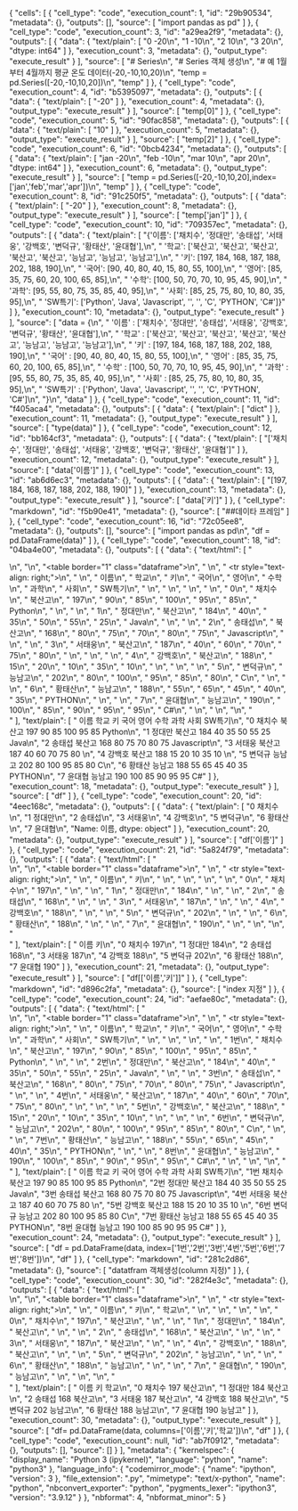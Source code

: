 {
 "cells": [
  {
   "cell_type": "code",
   "execution_count": 1,
   "id": "29b90534",
   "metadata": {},
   "outputs": [],
   "source": [
    "import pandas as pd"
   ]
  },
  {
   "cell_type": "code",
   "execution_count": 3,
   "id": "a29ea2f9",
   "metadata": {},
   "outputs": [
    {
     "data": {
      "text/plain": [
       "0   -20\n",
       "1   -10\n",
       "2    10\n",
       "3    20\n",
       "dtype: int64"
      ]
     },
     "execution_count": 3,
     "metadata": {},
     "output_type": "execute_result"
    }
   ],
   "source": [
    "# Series\n",
    "# Series 객체 생성\n",
    "# 예 1월부터 4월까지 평균 온도 데이터(-20,-10,10,20)\n",
    "temp = pd.Series([-20,-10,10,20])\n",
    "temp"
   ]
  },
  {
   "cell_type": "code",
   "execution_count": 4,
   "id": "b5395097",
   "metadata": {},
   "outputs": [
    {
     "data": {
      "text/plain": [
       "-20"
      ]
     },
     "execution_count": 4,
     "metadata": {},
     "output_type": "execute_result"
    }
   ],
   "source": [
    "temp[0]"
   ]
  },
  {
   "cell_type": "code",
   "execution_count": 5,
   "id": "90fac858",
   "metadata": {},
   "outputs": [
    {
     "data": {
      "text/plain": [
       "10"
      ]
     },
     "execution_count": 5,
     "metadata": {},
     "output_type": "execute_result"
    }
   ],
   "source": [
    "temp[2]"
   ]
  },
  {
   "cell_type": "code",
   "execution_count": 6,
   "id": "0bcb4234",
   "metadata": {},
   "outputs": [
    {
     "data": {
      "text/plain": [
       "jan   -20\n",
       "feb   -10\n",
       "mar    10\n",
       "apr    20\n",
       "dtype: int64"
      ]
     },
     "execution_count": 6,
     "metadata": {},
     "output_type": "execute_result"
    }
   ],
   "source": [
    "temp = pd.Series([-20,-10,10,20],index=['jan','feb','mar','apr'])\n",
    "temp"
   ]
  },
  {
   "cell_type": "code",
   "execution_count": 8,
   "id": "91c250f5",
   "metadata": {},
   "outputs": [
    {
     "data": {
      "text/plain": [
       "-20"
      ]
     },
     "execution_count": 8,
     "metadata": {},
     "output_type": "execute_result"
    }
   ],
   "source": [
    "temp['jan']"
   ]
  },
  {
   "cell_type": "code",
   "execution_count": 10,
   "id": "709357ec",
   "metadata": {},
   "outputs": [
    {
     "data": {
      "text/plain": [
       "{'이름': ['채치수', '정대만', '송태섭', '서태웅', '강백호', '변덕규', '황태산', '윤대협'],\n",
       " '학교': ['북산고', '북산고', '북산고', '북산고', '북산고', '능남고', '능남고', '능남고'],\n",
       " '키': [197, 184, 168, 187, 188, 202, 188, 190],\n",
       " '국어': [90, 40, 80, 40, 15, 80, 55, 100],\n",
       " '영어': [85, 35, 75, 60, 20, 100, 65, 85],\n",
       " '수학': [100, 50, 70, 70, 10, 95, 45, 90],\n",
       " '과학': [95, 55, 80, 75, 35, 85, 40, 95],\n",
       " '사회': [85, 25, 75, 80, 10, 80, 35, 95],\n",
       " 'SW특기': ['Python', 'Java', 'Javascript', '', '', 'C', 'PYTHON', 'C#']}"
      ]
     },
     "execution_count": 10,
     "metadata": {},
     "output_type": "execute_result"
    }
   ],
   "source": [
    "data = {\n",
    "    '이름' : ['채치수', '정대만', '송태섭', '서태웅', '강백호', '변덕규', '황태산', '윤대협'],\n",
    "    '학교' : ['북산고', '북산고', '북산고', '북산고', '북산고', '능남고', '능남고', '능남고'],\n",
    "    '키' : [197, 184, 168, 187, 188, 202, 188, 190],\n",
    "    '국어' : [90, 40, 80, 40, 15, 80, 55, 100],\n",
    "    '영어' : [85, 35, 75, 60, 20, 100, 65, 85],\n",
    "    '수학' : [100, 50, 70, 70, 10, 95, 45, 90],\n",
    "    '과학' : [95, 55, 80, 75, 35, 85, 40, 95],\n",
    "    '사회' : [85, 25, 75, 80, 10, 80, 35, 95],\n",
    "    'SW특기' : ['Python', 'Java', 'Javascript', '', '', 'C', 'PYTHON', 'C#']\n",
    "}\n",
    "data"
   ]
  },
  {
   "cell_type": "code",
   "execution_count": 11,
   "id": "f405aca4",
   "metadata": {},
   "outputs": [
    {
     "data": {
      "text/plain": [
       "dict"
      ]
     },
     "execution_count": 11,
     "metadata": {},
     "output_type": "execute_result"
    }
   ],
   "source": [
    "type(data)"
   ]
  },
  {
   "cell_type": "code",
   "execution_count": 12,
   "id": "bb164cf3",
   "metadata": {},
   "outputs": [
    {
     "data": {
      "text/plain": [
       "['채치수', '정대만', '송태섭', '서태웅', '강백호', '변덕규', '황태산', '윤대협']"
      ]
     },
     "execution_count": 12,
     "metadata": {},
     "output_type": "execute_result"
    }
   ],
   "source": [
    "data['이름']"
   ]
  },
  {
   "cell_type": "code",
   "execution_count": 13,
   "id": "ab6d6ec3",
   "metadata": {},
   "outputs": [
    {
     "data": {
      "text/plain": [
       "[197, 184, 168, 187, 188, 202, 188, 190]"
      ]
     },
     "execution_count": 13,
     "metadata": {},
     "output_type": "execute_result"
    }
   ],
   "source": [
    "data['키']"
   ]
  },
  {
   "cell_type": "markdown",
   "id": "f5b90e41",
   "metadata": {},
   "source": [
    "##데이타 프레임"
   ]
  },
  {
   "cell_type": "code",
   "execution_count": 16,
   "id": "72c05ee8",
   "metadata": {},
   "outputs": [],
   "source": [
    "import pandas as pd\n",
    "df = pd.DataFrame(data)"
   ]
  },
  {
   "cell_type": "code",
   "execution_count": 18,
   "id": "04ba4e00",
   "metadata": {},
   "outputs": [
    {
     "data": {
      "text/html": [
       "<div>\n",
       "<style scoped>\n",
       "    .dataframe tbody tr th:only-of-type {\n",
       "        vertical-align: middle;\n",
       "    }\n",
       "\n",
       "    .dataframe tbody tr th {\n",
       "        vertical-align: top;\n",
       "    }\n",
       "\n",
       "    .dataframe thead th {\n",
       "        text-align: right;\n",
       "    }\n",
       "</style>\n",
       "<table border=\"1\" class=\"dataframe\">\n",
       "  <thead>\n",
       "    <tr style=\"text-align: right;\">\n",
       "      <th></th>\n",
       "      <th>이름</th>\n",
       "      <th>학교</th>\n",
       "      <th>키</th>\n",
       "      <th>국어</th>\n",
       "      <th>영어</th>\n",
       "      <th>수학</th>\n",
       "      <th>과학</th>\n",
       "      <th>사회</th>\n",
       "      <th>SW특기</th>\n",
       "    </tr>\n",
       "  </thead>\n",
       "  <tbody>\n",
       "    <tr>\n",
       "      <th>0</th>\n",
       "      <td>채치수</td>\n",
       "      <td>북산고</td>\n",
       "      <td>197</td>\n",
       "      <td>90</td>\n",
       "      <td>85</td>\n",
       "      <td>100</td>\n",
       "      <td>95</td>\n",
       "      <td>85</td>\n",
       "      <td>Python</td>\n",
       "    </tr>\n",
       "    <tr>\n",
       "      <th>1</th>\n",
       "      <td>정대만</td>\n",
       "      <td>북산고</td>\n",
       "      <td>184</td>\n",
       "      <td>40</td>\n",
       "      <td>35</td>\n",
       "      <td>50</td>\n",
       "      <td>55</td>\n",
       "      <td>25</td>\n",
       "      <td>Java</td>\n",
       "    </tr>\n",
       "    <tr>\n",
       "      <th>2</th>\n",
       "      <td>송태섭</td>\n",
       "      <td>북산고</td>\n",
       "      <td>168</td>\n",
       "      <td>80</td>\n",
       "      <td>75</td>\n",
       "      <td>70</td>\n",
       "      <td>80</td>\n",
       "      <td>75</td>\n",
       "      <td>Javascript</td>\n",
       "    </tr>\n",
       "    <tr>\n",
       "      <th>3</th>\n",
       "      <td>서태웅</td>\n",
       "      <td>북산고</td>\n",
       "      <td>187</td>\n",
       "      <td>40</td>\n",
       "      <td>60</td>\n",
       "      <td>70</td>\n",
       "      <td>75</td>\n",
       "      <td>80</td>\n",
       "      <td></td>\n",
       "    </tr>\n",
       "    <tr>\n",
       "      <th>4</th>\n",
       "      <td>강백호</td>\n",
       "      <td>북산고</td>\n",
       "      <td>188</td>\n",
       "      <td>15</td>\n",
       "      <td>20</td>\n",
       "      <td>10</td>\n",
       "      <td>35</td>\n",
       "      <td>10</td>\n",
       "      <td></td>\n",
       "    </tr>\n",
       "    <tr>\n",
       "      <th>5</th>\n",
       "      <td>변덕규</td>\n",
       "      <td>능남고</td>\n",
       "      <td>202</td>\n",
       "      <td>80</td>\n",
       "      <td>100</td>\n",
       "      <td>95</td>\n",
       "      <td>85</td>\n",
       "      <td>80</td>\n",
       "      <td>C</td>\n",
       "    </tr>\n",
       "    <tr>\n",
       "      <th>6</th>\n",
       "      <td>황태산</td>\n",
       "      <td>능남고</td>\n",
       "      <td>188</td>\n",
       "      <td>55</td>\n",
       "      <td>65</td>\n",
       "      <td>45</td>\n",
       "      <td>40</td>\n",
       "      <td>35</td>\n",
       "      <td>PYTHON</td>\n",
       "    </tr>\n",
       "    <tr>\n",
       "      <th>7</th>\n",
       "      <td>윤대협</td>\n",
       "      <td>능남고</td>\n",
       "      <td>190</td>\n",
       "      <td>100</td>\n",
       "      <td>85</td>\n",
       "      <td>90</td>\n",
       "      <td>95</td>\n",
       "      <td>95</td>\n",
       "      <td>C#</td>\n",
       "    </tr>\n",
       "  </tbody>\n",
       "</table>\n",
       "</div>"
      ],
      "text/plain": [
       "    이름   학교    키   국어   영어   수학  과학  사회        SW특기\n",
       "0  채치수  북산고  197   90   85  100  95  85      Python\n",
       "1  정대만  북산고  184   40   35   50  55  25        Java\n",
       "2  송태섭  북산고  168   80   75   70  80  75  Javascript\n",
       "3  서태웅  북산고  187   40   60   70  75  80            \n",
       "4  강백호  북산고  188   15   20   10  35  10            \n",
       "5  변덕규  능남고  202   80  100   95  85  80           C\n",
       "6  황태산  능남고  188   55   65   45  40  35      PYTHON\n",
       "7  윤대협  능남고  190  100   85   90  95  95          C#"
      ]
     },
     "execution_count": 18,
     "metadata": {},
     "output_type": "execute_result"
    }
   ],
   "source": [
    "df"
   ]
  },
  {
   "cell_type": "code",
   "execution_count": 20,
   "id": "4eec168c",
   "metadata": {},
   "outputs": [
    {
     "data": {
      "text/plain": [
       "0    채치수\n",
       "1    정대만\n",
       "2    송태섭\n",
       "3    서태웅\n",
       "4    강백호\n",
       "5    변덕규\n",
       "6    황태산\n",
       "7    윤대협\n",
       "Name: 이름, dtype: object"
      ]
     },
     "execution_count": 20,
     "metadata": {},
     "output_type": "execute_result"
    }
   ],
   "source": [
    "df['이름']"
   ]
  },
  {
   "cell_type": "code",
   "execution_count": 21,
   "id": "5a824f79",
   "metadata": {},
   "outputs": [
    {
     "data": {
      "text/html": [
       "<div>\n",
       "<style scoped>\n",
       "    .dataframe tbody tr th:only-of-type {\n",
       "        vertical-align: middle;\n",
       "    }\n",
       "\n",
       "    .dataframe tbody tr th {\n",
       "        vertical-align: top;\n",
       "    }\n",
       "\n",
       "    .dataframe thead th {\n",
       "        text-align: right;\n",
       "    }\n",
       "</style>\n",
       "<table border=\"1\" class=\"dataframe\">\n",
       "  <thead>\n",
       "    <tr style=\"text-align: right;\">\n",
       "      <th></th>\n",
       "      <th>이름</th>\n",
       "      <th>키</th>\n",
       "    </tr>\n",
       "  </thead>\n",
       "  <tbody>\n",
       "    <tr>\n",
       "      <th>0</th>\n",
       "      <td>채치수</td>\n",
       "      <td>197</td>\n",
       "    </tr>\n",
       "    <tr>\n",
       "      <th>1</th>\n",
       "      <td>정대만</td>\n",
       "      <td>184</td>\n",
       "    </tr>\n",
       "    <tr>\n",
       "      <th>2</th>\n",
       "      <td>송태섭</td>\n",
       "      <td>168</td>\n",
       "    </tr>\n",
       "    <tr>\n",
       "      <th>3</th>\n",
       "      <td>서태웅</td>\n",
       "      <td>187</td>\n",
       "    </tr>\n",
       "    <tr>\n",
       "      <th>4</th>\n",
       "      <td>강백호</td>\n",
       "      <td>188</td>\n",
       "    </tr>\n",
       "    <tr>\n",
       "      <th>5</th>\n",
       "      <td>변덕규</td>\n",
       "      <td>202</td>\n",
       "    </tr>\n",
       "    <tr>\n",
       "      <th>6</th>\n",
       "      <td>황태산</td>\n",
       "      <td>188</td>\n",
       "    </tr>\n",
       "    <tr>\n",
       "      <th>7</th>\n",
       "      <td>윤대협</td>\n",
       "      <td>190</td>\n",
       "    </tr>\n",
       "  </tbody>\n",
       "</table>\n",
       "</div>"
      ],
      "text/plain": [
       "    이름    키\n",
       "0  채치수  197\n",
       "1  정대만  184\n",
       "2  송태섭  168\n",
       "3  서태웅  187\n",
       "4  강백호  188\n",
       "5  변덕규  202\n",
       "6  황태산  188\n",
       "7  윤대협  190"
      ]
     },
     "execution_count": 21,
     "metadata": {},
     "output_type": "execute_result"
    }
   ],
   "source": [
    "df[['이름','키']]"
   ]
  },
  {
   "cell_type": "markdown",
   "id": "d896c2fa",
   "metadata": {},
   "source": [
    "index 지정"
   ]
  },
  {
   "cell_type": "code",
   "execution_count": 24,
   "id": "aefae80c",
   "metadata": {},
   "outputs": [
    {
     "data": {
      "text/html": [
       "<div>\n",
       "<style scoped>\n",
       "    .dataframe tbody tr th:only-of-type {\n",
       "        vertical-align: middle;\n",
       "    }\n",
       "\n",
       "    .dataframe tbody tr th {\n",
       "        vertical-align: top;\n",
       "    }\n",
       "\n",
       "    .dataframe thead th {\n",
       "        text-align: right;\n",
       "    }\n",
       "</style>\n",
       "<table border=\"1\" class=\"dataframe\">\n",
       "  <thead>\n",
       "    <tr style=\"text-align: right;\">\n",
       "      <th></th>\n",
       "      <th>이름</th>\n",
       "      <th>학교</th>\n",
       "      <th>키</th>\n",
       "      <th>국어</th>\n",
       "      <th>영어</th>\n",
       "      <th>수학</th>\n",
       "      <th>과학</th>\n",
       "      <th>사회</th>\n",
       "      <th>SW특기</th>\n",
       "    </tr>\n",
       "  </thead>\n",
       "  <tbody>\n",
       "    <tr>\n",
       "      <th>1번</th>\n",
       "      <td>채치수</td>\n",
       "      <td>북산고</td>\n",
       "      <td>197</td>\n",
       "      <td>90</td>\n",
       "      <td>85</td>\n",
       "      <td>100</td>\n",
       "      <td>95</td>\n",
       "      <td>85</td>\n",
       "      <td>Python</td>\n",
       "    </tr>\n",
       "    <tr>\n",
       "      <th>2번</th>\n",
       "      <td>정대만</td>\n",
       "      <td>북산고</td>\n",
       "      <td>184</td>\n",
       "      <td>40</td>\n",
       "      <td>35</td>\n",
       "      <td>50</td>\n",
       "      <td>55</td>\n",
       "      <td>25</td>\n",
       "      <td>Java</td>\n",
       "    </tr>\n",
       "    <tr>\n",
       "      <th>3번</th>\n",
       "      <td>송태섭</td>\n",
       "      <td>북산고</td>\n",
       "      <td>168</td>\n",
       "      <td>80</td>\n",
       "      <td>75</td>\n",
       "      <td>70</td>\n",
       "      <td>80</td>\n",
       "      <td>75</td>\n",
       "      <td>Javascript</td>\n",
       "    </tr>\n",
       "    <tr>\n",
       "      <th>4번</th>\n",
       "      <td>서태웅</td>\n",
       "      <td>북산고</td>\n",
       "      <td>187</td>\n",
       "      <td>40</td>\n",
       "      <td>60</td>\n",
       "      <td>70</td>\n",
       "      <td>75</td>\n",
       "      <td>80</td>\n",
       "      <td></td>\n",
       "    </tr>\n",
       "    <tr>\n",
       "      <th>5번</th>\n",
       "      <td>강백호</td>\n",
       "      <td>북산고</td>\n",
       "      <td>188</td>\n",
       "      <td>15</td>\n",
       "      <td>20</td>\n",
       "      <td>10</td>\n",
       "      <td>35</td>\n",
       "      <td>10</td>\n",
       "      <td></td>\n",
       "    </tr>\n",
       "    <tr>\n",
       "      <th>6번</th>\n",
       "      <td>변덕규</td>\n",
       "      <td>능남고</td>\n",
       "      <td>202</td>\n",
       "      <td>80</td>\n",
       "      <td>100</td>\n",
       "      <td>95</td>\n",
       "      <td>85</td>\n",
       "      <td>80</td>\n",
       "      <td>C</td>\n",
       "    </tr>\n",
       "    <tr>\n",
       "      <th>7번</th>\n",
       "      <td>황태산</td>\n",
       "      <td>능남고</td>\n",
       "      <td>188</td>\n",
       "      <td>55</td>\n",
       "      <td>65</td>\n",
       "      <td>45</td>\n",
       "      <td>40</td>\n",
       "      <td>35</td>\n",
       "      <td>PYTHON</td>\n",
       "    </tr>\n",
       "    <tr>\n",
       "      <th>8번</th>\n",
       "      <td>윤대협</td>\n",
       "      <td>능남고</td>\n",
       "      <td>190</td>\n",
       "      <td>100</td>\n",
       "      <td>85</td>\n",
       "      <td>90</td>\n",
       "      <td>95</td>\n",
       "      <td>95</td>\n",
       "      <td>C#</td>\n",
       "    </tr>\n",
       "  </tbody>\n",
       "</table>\n",
       "</div>"
      ],
      "text/plain": [
       "     이름   학교    키   국어   영어   수학  과학  사회        SW특기\n",
       "1번  채치수  북산고  197   90   85  100  95  85      Python\n",
       "2번  정대만  북산고  184   40   35   50  55  25        Java\n",
       "3번  송태섭  북산고  168   80   75   70  80  75  Javascript\n",
       "4번  서태웅  북산고  187   40   60   70  75  80            \n",
       "5번  강백호  북산고  188   15   20   10  35  10            \n",
       "6번  변덕규  능남고  202   80  100   95  85  80           C\n",
       "7번  황태산  능남고  188   55   65   45  40  35      PYTHON\n",
       "8번  윤대협  능남고  190  100   85   90  95  95          C#"
      ]
     },
     "execution_count": 24,
     "metadata": {},
     "output_type": "execute_result"
    }
   ],
   "source": [
    "df = pd.DataFrame(data, index=['1번','2번','3번','4번','5번','6번','7번','8번'])\n",
    "df"
   ]
  },
  {
   "cell_type": "markdown",
   "id": "281c2d86",
   "metadata": {},
   "source": [
    "datatfram 객체생성(column 지정)"
   ]
  },
  {
   "cell_type": "code",
   "execution_count": 30,
   "id": "282f4e3c",
   "metadata": {},
   "outputs": [
    {
     "data": {
      "text/html": [
       "<div>\n",
       "<style scoped>\n",
       "    .dataframe tbody tr th:only-of-type {\n",
       "        vertical-align: middle;\n",
       "    }\n",
       "\n",
       "    .dataframe tbody tr th {\n",
       "        vertical-align: top;\n",
       "    }\n",
       "\n",
       "    .dataframe thead th {\n",
       "        text-align: right;\n",
       "    }\n",
       "</style>\n",
       "<table border=\"1\" class=\"dataframe\">\n",
       "  <thead>\n",
       "    <tr style=\"text-align: right;\">\n",
       "      <th></th>\n",
       "      <th>이름</th>\n",
       "      <th>키</th>\n",
       "      <th>학교</th>\n",
       "    </tr>\n",
       "  </thead>\n",
       "  <tbody>\n",
       "    <tr>\n",
       "      <th>0</th>\n",
       "      <td>채치수</td>\n",
       "      <td>197</td>\n",
       "      <td>북산고</td>\n",
       "    </tr>\n",
       "    <tr>\n",
       "      <th>1</th>\n",
       "      <td>정대만</td>\n",
       "      <td>184</td>\n",
       "      <td>북산고</td>\n",
       "    </tr>\n",
       "    <tr>\n",
       "      <th>2</th>\n",
       "      <td>송태섭</td>\n",
       "      <td>168</td>\n",
       "      <td>북산고</td>\n",
       "    </tr>\n",
       "    <tr>\n",
       "      <th>3</th>\n",
       "      <td>서태웅</td>\n",
       "      <td>187</td>\n",
       "      <td>북산고</td>\n",
       "    </tr>\n",
       "    <tr>\n",
       "      <th>4</th>\n",
       "      <td>강백호</td>\n",
       "      <td>188</td>\n",
       "      <td>북산고</td>\n",
       "    </tr>\n",
       "    <tr>\n",
       "      <th>5</th>\n",
       "      <td>변덕규</td>\n",
       "      <td>202</td>\n",
       "      <td>능남고</td>\n",
       "    </tr>\n",
       "    <tr>\n",
       "      <th>6</th>\n",
       "      <td>황태산</td>\n",
       "      <td>188</td>\n",
       "      <td>능남고</td>\n",
       "    </tr>\n",
       "    <tr>\n",
       "      <th>7</th>\n",
       "      <td>윤대협</td>\n",
       "      <td>190</td>\n",
       "      <td>능남고</td>\n",
       "    </tr>\n",
       "  </tbody>\n",
       "</table>\n",
       "</div>"
      ],
      "text/plain": [
       "    이름    키   학교\n",
       "0  채치수  197  북산고\n",
       "1  정대만  184  북산고\n",
       "2  송태섭  168  북산고\n",
       "3  서태웅  187  북산고\n",
       "4  강백호  188  북산고\n",
       "5  변덕규  202  능남고\n",
       "6  황태산  188  능남고\n",
       "7  윤대협  190  능남고"
      ]
     },
     "execution_count": 30,
     "metadata": {},
     "output_type": "execute_result"
    }
   ],
   "source": [
    "df= pd.DataFrame(data, columns=['이름','키','학교'])\n",
    "df"
   ]
  },
  {
   "cell_type": "code",
   "execution_count": null,
   "id": "ab7f0912",
   "metadata": {},
   "outputs": [],
   "source": []
  }
 ],
 "metadata": {
  "kernelspec": {
   "display_name": "Python 3 (ipykernel)",
   "language": "python",
   "name": "python3"
  },
  "language_info": {
   "codemirror_mode": {
    "name": "ipython",
    "version": 3
   },
   "file_extension": ".py",
   "mimetype": "text/x-python",
   "name": "python",
   "nbconvert_exporter": "python",
   "pygments_lexer": "ipython3",
   "version": "3.9.12"
  }
 },
 "nbformat": 4,
 "nbformat_minor": 5
}
